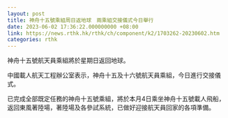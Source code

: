 ```yaml
---
layout: post
title: 神舟十五號乘組周日返地球　兩乘組交接儀式今日舉行
date: 2023-06-02 17:36:22.000000000 +08:00
link: https://news.rthk.hk/rthk/ch/component/k2/1703262-20230602.htm
categories: rthk
---
```


神舟十五號航天員乘組將於星期日返回地球。

中國載人航天工程辦公室表示，神舟十五及十六號航天員乘組，今日進行交接儀式。

已完成全部既定任務的神舟十五號乘組，將於本月4日乘坐神舟十五號載人飛船，返回東風著陸場，著陸場及各參試系統，已做好迎接航天員回家的各項準備。
